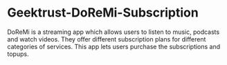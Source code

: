 # Geektrust-DoReMi-Subscription
DoReMi is a streaming app which allows users to listen to music, podcasts and watch videos. They offer different subscription plans for different categories of services. This app lets users purchase the subscriptions and topups.
